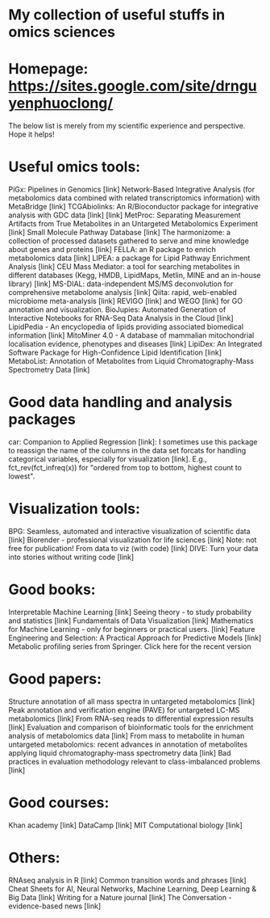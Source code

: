 # My collection of useful stuffs in omics sciences
# Homepage: https://sites.google.com/site/drnguyenphuoclong/
The below list is merely from my scientific experience and perspective. Hope it helps!

# Useful omics tools:

PiGx: Pipelines in Genomics [link]
Network-Based Integrative Analysis (for metabolomics data combined with related transcriptomics information) with MetaBridge [link]
TCGAbiolinks: An R/Bioconductor package for integrative analysis with GDC data [link] [link]
MetProc: Separating Measurement Artifacts from True Metabolites in an Untargeted Metabolomics Experiment [link]
Small Molecule Pathway Database [link]
The harmonizome: a collection of processed datasets gathered to serve and mine knowledge about genes and proteins [link]
FELLA: an R package to enrich metabolomics data [link]
LIPEA: a package for Lipid Pathway Enrichment Analysis [link]
CEU Mass Mediator: a tool for searching metabolites in different databases (Kegg, HMDB, LipidMaps, Metlin, MINE and an in-house library) [link]
MS-DIAL: data-independent MS/MS deconvolution for comprehensive metabolome analysis [link]
Qiita: rapid, web-enabled microbiome meta-analysis [link]
REVIGO [link] and WEGO [link] for GO annotation and visualization.
BioJupies: Automated Generation of Interactive Notebooks for RNA-Seq Data Analysis in the Cloud [link]
LipidPedia - An encyclopedia of lipids providing associated biomedical information [link]
MitoMiner 4.0 - A database of mammalian mitochondrial localisation evidence, phenotypes and diseases [link]
LipiDex: An Integrated Software Package for High-Confidence Lipid Identification [link]
MetaboList: Annotation of Metabolites from Liquid Chromatography-Mass Spectrometry Data [link]

# Good data handling and analysis packages

car: Companion to Applied Regression [link]: I sometimes use this package to reassign the name of the columns in the data set
forcats for handling categorical variables, especially for visualization [link]. E.g., fct_rev(fct_infreq(x)) for "ordered from top to bottom, highest count to lowest".

# Visualization tools:

BPG: Seamless, automated and interactive visualization of scientific data [link]
Biorender - professional visualization for life sciences [link] 
Note: not free for publication!
From data to viz (with code) [link]
DIVE: Turn your data into stories without writing code [link]
# Good books:

Interpretable Machine Learning [link]
Seeing theory - to study probability and statistics [link]
Fundamentals of Data Visualization [link]
Mathematics for Machine Learning - only for beginners or practical users. [link] 
Feature Engineering and Selection: A Practical Approach for Predictive Models [link]
Metabolic profiling series from Springer. Click here for the recent version

# Good papers:

Structure annotation of all mass spectra in untargeted metabolomics [link]
Peak annotation and verification engine (PAVE) for untargeted LC-MS metabolomics [link]
From RNA-seq reads to differential expression results [link]
Evaluation and comparison of bioinformatic tools for the enrichment analysis of metabolomics data [link]
From mass to metabolite in human untargeted metabolomics: recent advances in annotation of metabolites applying liquid chromatography-mass spectrometry data [link]
Bad practices in evaluation methodology relevant to class-imbalanced problems [link]

# Good courses:

Khan academy [link]
DataCamp [link]
MIT Computational biology [link]

# Others:

RNAseq analysis in R [link]
Common transition words and phrases [link]
Cheat Sheets for AI, Neural Networks, Machine Learning, Deep Learning & Big Data [link]
Writing for a Nature journal [link]
The Conversation - evidence-based news [link]
